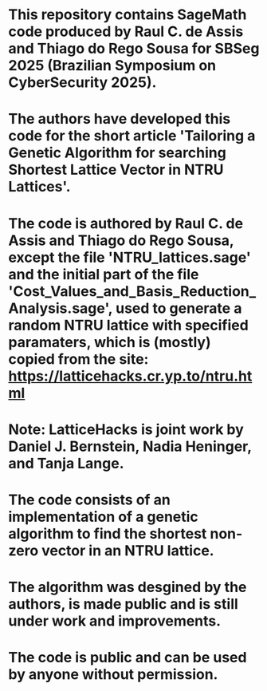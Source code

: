 # This repository contains SageMath code produced by Raul C. de Assis and Thiago do Rego Sousa for SBSeg 2025 (Brazilian Symposium on CyberSecurity 2025).
# The authors have developed this code for the short article 'Tailoring a Genetic Algorithm for searching Shortest Lattice Vector in NTRU Lattices'.
#
# The code is authored by Raul C. de Assis and Thiago do Rego Sousa, except the file 'NTRU_lattices.sage' and the initial part of the file 'Cost_Values_and_Basis_Reduction_Analysis.sage', used to generate a random NTRU lattice with specified paramaters, which is (mostly) copied from the site: https://latticehacks.cr.yp.to/ntru.html
# Note: LatticeHacks is joint work by Daniel J. Bernstein, Nadia Heninger, and Tanja Lange.
#
# The code consists of an implementation of a genetic algorithm to find the shortest non-zero vector in an NTRU lattice.
# The algorithm was desgined by the authors, is made public and is still under work and improvements.
# The code is public and can be used by anyone without permission.
